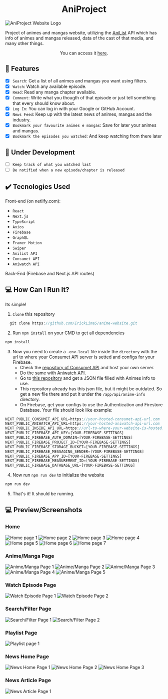<h1 align="center">AniProject</h1>

![AniProject Website Logo](https://user-images.githubusercontent.com/69987890/177884319-0678f842-f3ca-4f62-8d31-7638ca954057.png)

Project of animes and mangas website, utilizing the <a href='https://anilist.gitbook.io/anilist-apiv2-docs/'>AniList</a> API which has info of animes and mangas released, data of the cast of that media, and many other things.

<p align="center">You can access it <a href='https://aniproject-dev.netlify.app/'>here</a>.</p>

## :hammer: Features

- [x] `Search`: Get a list of all animes and mangas you want using filters.
- [x] `Watch`: Watch any available episode.
- [x] `Read`: Read any manga chapter available.
- [x] `Comment`: Write what you thougth of that episode or just tell something that every should know about.
- [x] `Log In`: You can log in with your Google or GitHub Account.
- [x] `News Feed`: Keep up with the latest news of animes, mangas and the industry.
- [x] `Bookmark your favourite animes e mangas`: Save for later your animes and mangas.
- [x] `Bookmark the episodes you watched`: And keep watching from there later

## :pushpin: Under Development

- [ ] `Keep track of what you watched last`
- [ ] `Be notified when a new episode/chapter is released`

## :heavy_check_mark: Tecnologies Used

Front-end (on netlify.com):

- `React`
- `Next.js`
- `TypeScript`
- `Axios`
- `Firebase`
- `GraphQL`
- `Framer Motion`
- `Swiper`
- `Anilist API`
- `Consumet API`
- `Aniwatch API`

Back-End (Firebase and Next.js API routes)

## :computer: How Can I Run It?

Its simple!

1. `Clone` this repository

```javascript
  git clone https://github.com/ErickLimaS/anime-website.git
```

2. Run `npm install` on your CMD to get all dependencies

```javascript
npm install
```

3. Now you need to create a `.env.local` file inside the `directory` with the url to where your Consumet API server is setted and configs for your Firebase.
   - Check the <a href='https://github.com/consumet/api.consumet.org'>repository of Consumet API</a> and host your own server.
   - Do the same with <a href='https://github.com/ghoshRitesh12/aniwatch-api'>Aniwatch API</a>.
   - Go to <a href='https://github.com/manami-project/anime-offline-database'>this repository</a> and get a JSON file filled with Animes info to use.
   - This repository already has this json file, but it might be outdated. So get a new file there and put it under the `/app/api/anime-info` directory.
   - On Firebase, get your configs to use the Authentication and Firestore Database.
   Your file should look like example:

```javascript
NEXT_PUBLIC_CONSUMET_API_URL=https://your-hosted-consumet-api-url.com
NEXT_PUBLIC_ANIWATCH_API_URL=https://your-hosted-aniwatch-api-url.com
NEXT_PUBLIC_INSIDE_API_URL=https://url-to-where-your-website-is-hosted.com/api/anime-info
NEXT_PUBLIC_FIREBASE_API_KEY=[YOUR-FIREBASE-SETTINGS]
NEXT_PUBLIC_FIREBASE_AUTH_DOMAIN=[YOUR-FIREBASE-SETTINGS]
NEXT_PUBLIC_FIREBASE_PROJECT_ID=[YOUR-FIREBASE-SETTINGS]
NEXT_PUBLIC_FIREBASE_STORAGE_BUCKET=[YOUR-FIREBASE-SETTINGS]
NEXT_PUBLIC_FIREBASE_MESSAGING_SENDER=[YOUR-FIREBASE-SETTINGS]
NEXT_PUBLIC_FIREBASE_APP_ID=[YOUR-FIREBASE-SETTINGS]
NEXT_PUBLIC_FIREBASE_MEASUREMENT_ID=[YOUR-FIREBASE-SETTINGS]
NEXT_PUBLIC_FIREBASE_DATABASE_URL=[YOUR-FIREBASE-SETTINGS]
```

4. Now run `npm run dev` to initialize the website

```javascript
npm run dev
```

5. That's it! It should be running.

## :computer: Preview/Screenshots

### Home

![Home page 1](https://github.com/ErickLimaS/anime-website/assets/69987890/9500407a-86d1-4204-b658-aa8cebd33c1a)
![Home page 2](https://github.com/ErickLimaS/anime-website/assets/69987890/c5db2826-1dec-482f-a59b-64c57d9efa3c)
![Home page 3](https://github.com/ErickLimaS/anime-website/assets/69987890/3984c900-e0b3-4f55-b6bf-bb88011ae0d4)
![Home page 4](https://github.com/ErickLimaS/anime-website/assets/69987890/44ee6d2d-e2cd-43ee-814a-77f683006767)
![Home page 5](https://github.com/ErickLimaS/anime-website/assets/69987890/9f9f95fa-cc45-4108-883d-34da0e91e3fd)
![Home page 6](https://github.com/ErickLimaS/anime-website/assets/69987890/08f8473b-85ec-4a23-b05b-edbef77f5cbe)
![Home page 7](https://github.com/ErickLimaS/anime-website/assets/69987890/6a86f624-3e25-4de6-902d-5cf23c444422)

### Anime/Manga Page

![Anime/Manga Page 1](https://github.com/ErickLimaS/anime-website/assets/69987890/42fc035e-2f06-4c7b-96aa-884ac3666d7d)
![Anime/Manga Page 2](https://github.com/ErickLimaS/anime-website/assets/69987890/675d5978-ed6c-453c-81e0-399b5439597b)
![Anime/Manga Page 3](https://github.com/ErickLimaS/anime-website/assets/69987890/37d37ea5-279c-4988-9cfa-ae06961c9925)
![Anime/Manga Page 4](https://github.com/ErickLimaS/anime-website/assets/69987890/c60d8747-8fb6-4554-8d7d-f78be87455b4)
![Anime/Manga Page 5](https://github.com/ErickLimaS/anime-website/assets/69987890/520a1c99-1392-429b-b4ef-b392288ea421)

### Watch Episode Page

![Watch Episode Page 1](https://github.com/ErickLimaS/anime-website/assets/69987890/1a8bf99a-3d68-4b11-b5d6-17a0e9099300)
![Watch Episode Page 2](https://github.com/ErickLimaS/anime-website/assets/69987890/1f174cfb-e153-467e-aab0-a6193feab584)

### Search/Filter Page

![Search/Filter Page 1](https://github.com/ErickLimaS/anime-website/assets/69987890/73e09258-c927-43cf-9a02-6ddfb4af5b14)
![Search/Filter Page 2](https://github.com/ErickLimaS/anime-website/assets/69987890/497b35fe-4c6e-464a-9cc4-3a338db9d4cf)

### Playlist Page

![Playlist page 1](https://github.com/ErickLimaS/anime-website/assets/69987890/5829707e-dce2-4e66-8e6c-ade3b5acec20)

### News Home Page

![News Home Page 1](https://github.com/ErickLimaS/anime-website/assets/69987890/4dd2c9d4-9c96-4c20-904b-b1abdf71aa37)
![News Home Page 2](https://github.com/ErickLimaS/anime-website/assets/69987890/78a5889e-4fe9-4ebf-bae0-e8c014772196)
![News Home Page 3](https://github.com/ErickLimaS/anime-website/assets/69987890/f6852a01-b012-43f0-a69b-d4c2113988e3)

### News Article Page

![News Article Page 1](https://github.com/ErickLimaS/anime-website/assets/69987890/216eca9e-4e9f-4c9f-9b0d-3ae40cb53772)
